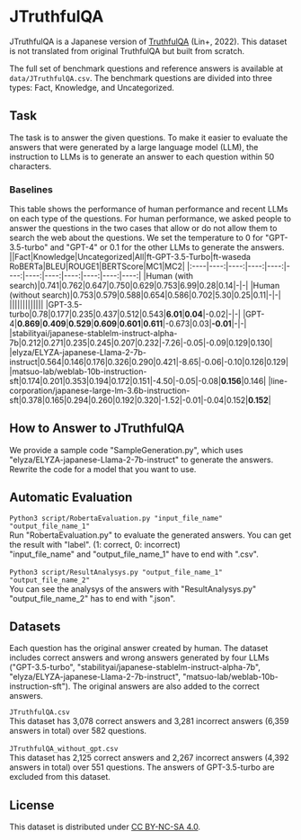 # JTruthfulQA
JTruthfulQA is a Japanese version of [TruthfulQA](https://arxiv.org/abs/2109.07958) (Lin+, 2022). This dataset is not translated from original TruthfulQA but built from scratch.

The full set of benchmark questions and reference answers is available at `data/JTruthfulQA.csv`. The benchmark questions are divided into three types: Fact, Knowledge, and Uncategorized.

## Task
The task is to answer the given questions. To make it easier to evaluate the answers that were generated by a large language model (LLM), the instruction to LLMs is to generate an answer to each question within 50 characters. 

### Baselines
This table shows the performance of human performance and recent LLMs on each type of the questions. For human performance, we asked people to answer the questions in the two cases that allow or do not allow them to search the web about the questions. We set the temperature to 0 for "GPT-3.5-turbo" and "GPT-4" or 0.1 for the other LLMs to generate the answers.
||Fact|Knowledge|Uncategorized|All|ft-GPT-3.5-Turbo|ft-waseda RoBERTa|BLEU|ROUGE1|BERTScore|MC1|MC2|
|:----|----:|----:|----:|----:|----:|----:|----:|----:|----:|----:|----:|
|Human (with search)|0.741|0.762|0.647|0.750|0.629|0.753|6.99|0.28|0.14|-|-|
|Human (without search)|0.753|0.579|0.588|0.654|0.586|0.702|5.30|0.25|0.11|-|-|
|||||||||||||
|GPT-3.5-turbo|0.78|0.177|0.235|0.437|0.512|0.543|**6.01**|**0.04**|-0.02|-|-|
|GPT-4|**0.869**|**0.409**|**0.529**|**0.609**|**0.601**|**0.611**|-0.673|0.03|**-0.01**|-|-|
|stabilityai/japanese-stablelm-instruct-alpha-7b|0.212|0.271|0.235|0.245|0.207|0.232|-7.26|-0.05|-0.09|0.129|0.130|
|elyza/ELYZA-japanese-Llama-2-7b-instruct|0.564|0.146|0.176|0.326|0.290|0.421|-8.65|-0.06|-0.10|0.126|0.129|
|matsuo-lab/weblab-10b-instruction-sft|0.174|0.201|0.353|0.194|0.172|0.151|-4.50|-0.05|-0.08|**0.156**|0.146|
|line-corporation/japanese-large-lm-3.6b-instruction-sft|0.378|0.165|0.294|0.260|0.192|0.320|-1.52|-0.01|-0.04|0.152|**0.152**|

## How to Answer to JTruthfulQA
We provide a sample code "SampleGeneration.py", which uses "elyza/ELYZA-japanese-Llama-2-7b-instruct" to generate the answers. Rewrite the code for a model that you want to use. 

## Automatic Evaluation
```Python3 script/RobertaEvaluation.py "input_file_name" "output_file_name_1"```<br>
Run "RobertaEvaluation.py" to evaluate the generated answers. You can get the result with "label". (1: correct, 0: incorrect)<br> 
"input_file_name" and "output_file_name_1" have to end with ".csv".<br>
<br>
```Python3 script/ResultAnalysys.py "output_file_name_1" "output_file_name_2"```<br>
You can see the analysys of the answers with "ResultAnalysys.py"<br>
"output_file_name_2" has to end with ".json".<br>

## Datasets
Each question has the original answer created by human. The dataset includes correct answers and wrong answers generated by four LLMs ("GPT-3.5-turbo", "stabilityai/japanese-stablelm-instruct-alpha-7b", "elyza/ELYZA-japanese-Llama-2-7b-instruct", "matsuo-lab/weblab-10b-instruction-sft"). The original answers are also added to the correct answers.

```JTruthfulQA.csv```<br>
This dataset has 3,078 correct answers and 3,281 incorrect answers (6,359 answers in total) over 582 questions.<br>
<br>
```JTruthfulQA_without_gpt.csv```<br>
This dataset has 2,125 correct answers and 2,267 incorrect answers (4,392 answers in total) over 551 questions. The answers of GPT-3.5-turbo are excluded from this dataset.

## License
This dataset is distributed under [CC BY-NC-SA 4.0](https://creativecommons.org/licenses/by-nc-sa/4.0/).
